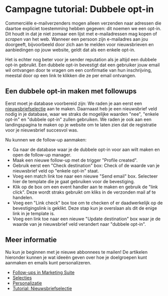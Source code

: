 # Campagne tutorial: Dubbele opt-in

Commerciële e-mailverzenders mogen alleen verzenden naar adressen die 
daartoe expliciet toestemming hebben gegeven: dit noemen we een opt-in. 
Dit houdt in dat je niet zomaar een lijst met e-mailadressen mag kopen 
of *scrapen* van het web. Wanneer een persoon zijn e-mailadres aan jou 
doorgeeft, bijvoorbeeld door zich aan te melden voor nieuwsbrieven en 
aanbiedingen op jouw website, geldt dat als een enkele opt-in.

Het is echter nog beter voor je sender reputation als je altijd een dubbele 
opt-in gebruikt. Een dubbele opt-in bevestigt dat een gebruiker jouw email 
wil ontvangen door te vragen om een confirmatie van hun inschrijving, meestal 
door op een link te klikken die ze per email ontvangen.

## Een dubbele opt-in maken met followups

Eerst moet je database voorbereid zijn: We raden je aan eerst een 
[nieuwsbriefselectie](./create-a-mailing-list) aan te maken. Daarnaast heb 
je een nieuwsbrief veld nodig in je database, waar we straks de mogelijke 
waarden "nee", "enkele opt-in" en "dubbele opt-in" zullen gebruiken. We 
raden je ook aan een landingspagina te maken op je website om te laten zien 
dat de registratie voor je nieuwsbrief succesvol was.

Nu kunnen we de follow-up aanmaken:
- Ga naar de database waar je de dubbele opt-in voor aan wilt maken en 
open de follow-up manager.
- Maak een nieuwe follow-up met de trigger "Profile created".
- Gebruik eerst een "Check destination" box: Check of de waarde van je 
nieuwsbrief veld op "enkele opt-in" staat.
- Voeg een match link toe naar een nieuwe "Send email" box. Selecteer hier 
de template die je gaat gebruiken voor de bevestiging.
- Klik op de box om een event handler aan te maken en gebruik de "link click". 
Deze wordt straks gebruikt om kliks in de verzonden mail af te handelen.
- Voeg een "Link check" box toe om te checken of er daadwerkelijk op de 
bevestigingslink is geklikt. Deze stap kun je overslaan als dit de enige link 
in je template is.
- Voeg een link toe naar een nieuwe "Update destination" box waar je de 
waarde van je nieuwsbrief veld verandert naar "dubbele opt-in".

## Meer informatie

Nu kun je beginnen met je nieuwe abbonnees te mailen! De artikelen 
hieronder kunnen je wat ideeën geven over hoe je doelgroepen kunt 
aanmaken en emails kunt personalizeren.

* [Follow-ups in Marketing Suite](follow-up-manager-ms)
* [Selecties](./database-selections-introduction)
* [Personalizatie](./personalization)
* [Tutorial: Nieuwsbriefselectie](./create-a-mailing-list)
